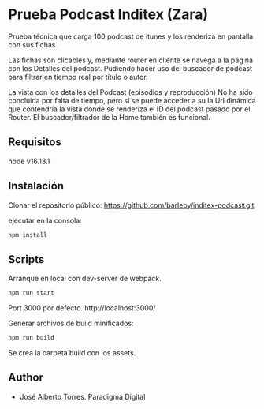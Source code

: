 
# Prueba Podcast Inditex (Zara)

Prueba técnica que carga 100 podcast de itunes y los renderiza en pantalla con sus fichas.

Las fichas son clicables y, mediante router en cliente se navega a la página con los Detalles del podcast. Pudiendo hacer uso del buscador de podcast para filtrar en tiempo real por título o autor.


La vista con los detalles del Podcast (episodios y reproducción) No ha sido concluida por falta de tiempo, pero sí se puede acceder a su la Url dinámica que contendría la vista donde se renderiza el ID del podcast pasado por el Router.
 El buscador/filtrador de la Home también es funcional.

## Requisitos
node v16.13.1

## Instalación

Clonar el repositorio público:
https://github.com/barleby/inditex-podcast.git

ejecutar en la consola:
```bash
npm install
```

## Scripts

Arranque en local con dev-server de webpack. 
```bash
npm run start
```
Port 3000 por defecto. http://localhost:3000/


Generar archivos de build minificados:
```bash
npm run build
```
Se crea la carpeta build con los assets.

## Author

- José Alberto Torres. Paradigma Digital

